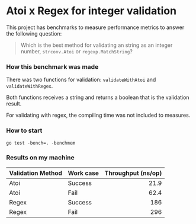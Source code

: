 # Atoi x Regex for integer validation

This project has benchmarks to measure performance metrics to answer the following question:

> Which is the best method for validating an string as an integer number, `strconv.Atoi` or `regexp.MatchString`?

### How this benchmark was made

There was two functions for validation: `validateWithAtoi` and `validateWithRegex`.

Both functions receives a string and returns a boolean that is the validation result.

For validating with regex, the compiling time was not included to measures.

### How to start

`go test -bench=. -benchmem`

### Results on my machine

| Validation Method | Work case | Throughput (ns/op) |
|---|---|--:|
| Atoi | Success | 21.9 |
| Atoi | Fail | 62.4 |
| Regex | Success | 186 |
| Regex | Fail | 296 |
